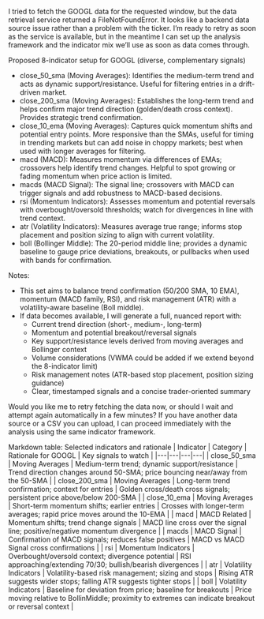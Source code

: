 I tried to fetch the GOOGL data for the requested window, but the data retrieval service returned a FileNotFoundError. It looks like a backend data source issue rather than a problem with the ticker. I’m ready to retry as soon as the service is available, but in the meantime I can set up the analysis framework and the indicator mix we’ll use as soon as data comes through.

Proposed 8-indicator setup for GOOGL (diverse, complementary signals)
- close_50_sma (Moving Averages): Identifies the medium-term trend and acts as dynamic support/resistance. Useful for filtering entries in a drift-driven market.
- close_200_sma (Moving Averages): Establishes the long-term trend and helps confirm major trend direction (golden/death cross context). Provides strategic trend confirmation.
- close_10_ema (Moving Averages): Captures quick momentum shifts and potential entry points. More responsive than the SMAs, useful for timing in trending markets but can add noise in choppy markets; best when used with longer averages for filtering.
- macd (MACD): Measures momentum via differences of EMAs; crossovers help identify trend changes. Helpful to spot growing or fading momentum when price action is limited.
- macds (MACD Signal): The signal line; crossovers with MACD can trigger signals and add robustness to MACD-based decisions.
- rsi (Momentum Indicators): Assesses momentum and potential reversals with overbought/oversold thresholds; watch for divergences in line with trend context.
- atr (Volatility Indicators): Measures average true range; informs stop placement and position sizing to align with current volatility.
- boll (Bollinger Middle): The 20-period middle line; provides a dynamic baseline to gauge price deviations, breakouts, or pullbacks when used with bands for confirmation.

Notes:
- This set aims to balance trend confirmation (50/200 SMA, 10 EMA), momentum (MACD family, RSI), and risk management (ATR) with a volatility-aware baseline (Boll middle).
- If data becomes available, I will generate a full, nuanced report with:
  - Current trend direction (short-, medium-, long-term)
  - Momentum and potential breakout/reversal signals
  - Key support/resistance levels derived from moving averages and Bollinger context
  - Volume considerations (VWMA could be added if we extend beyond the 8-indicator limit)
  - Risk management notes (ATR-based stop placement, position sizing guidance)
  - Clear, timestamped signals and a concise trader-oriented summary

Would you like me to retry fetching the data now, or should I wait and attempt again automatically in a few minutes? If you have another data source or a CSV you can upload, I can proceed immediately with the analysis using the same indicator framework. 

Markdown table: Selected indicators and rationale
| Indicator | Category | Rationale for GOOGL | Key signals to watch |
|---|---|---|---|
| close_50_sma | Moving Averages | Medium-term trend; dynamic support/resistance | Trend direction changes around 50-SMA; price bouncing near/away from the 50-SMA |
| close_200_sma | Moving Averages | Long-term trend confirmation; context for entries | Golden cross/death cross signals; persistent price above/below 200-SMA |
| close_10_ema | Moving Averages | Short-term momentum shifts; earlier entries | Crosses with longer-term averages; rapid price moves around the 10-EMA |
| macd | MACD Related | Momentum shifts; trend change signals | MACD line cross over the signal line; positive/negative momentum divergence |
| macds | MACD Signal | Confirmation of MACD signals; reduces false positives | MACD vs MACD Signal cross confirmations |
| rsi | Momentum Indicators | Overbought/oversold context; divergence potential | RSI approaching/extending 70/30; bullish/bearish divergences |
| atr | Volatility Indicators | Volatility-based risk management; sizing and stops | Rising ATR suggests wider stops; falling ATR suggests tighter stops |
| boll | Volatility Indicators | Baseline for deviation from price; baseline for breakouts | Price moving relative to BollinMiddle; proximity to extremes can indicate breakout or reversal context |